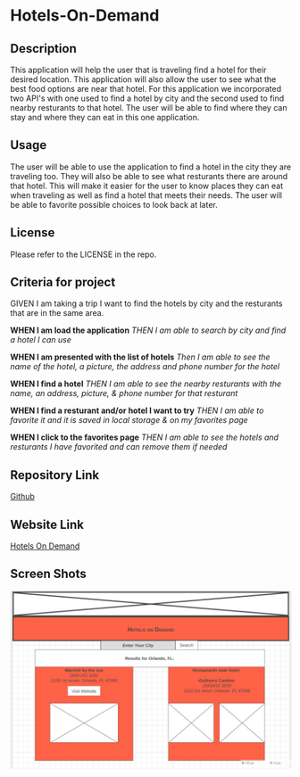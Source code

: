 # Hotels-On-Demand

## Description

This application will help the user that is traveling find a hotel for their desired location. This application will also allow the user to see what the best food options are near that hotel. For this application we incorporated two API's with one used to find a hotel by city and the second used to find nearby resturants to that hotel. The user will be able to find where they can stay and where they can eat in this one application.

## Usage

The user will be able to use the application to find a hotel in the city they are traveling too. They will also be able to see what resturants there are around that hotel. This will make it easier for the user to know places they can eat when traveling as well as find a hotel that meets their needs. The user will be able to favorite possible choices to look back at later.

## License

Please refer to the LICENSE in the repo.

## Criteria for project

GIVEN I am taking a trip I want to find the hotels by city and the resturants that are in the same area.

**WHEN I am load the application**
*THEN I am able to search by city and find a hotel I can use*

**WHEN I am presented with the list of hotels**
*Then I am able to see the name of the hotel, a picture, the address and phone number for the hotel*

**WHEN I find a hotel**
*THEN I am able to see the nearby resturants with the name, an address, picture, & phone number for that resturant*

**WHEN I find a resturant and/or hotel I want to try**
*THEN I am able to favorite it and it is saved in local storage & on my favorites page*

**WHEN I click to the favorites page**
*THEN I am able to see the hotels and resturants I have favorited and can remove them if needed*

## Repository Link

[Github](https://github.com/thandyn/project-1)

## Website Link

[Hotels On Demand]()

## Screen Shots

![Wire Frame](./assets/images/Wire-Frame.JPG)
